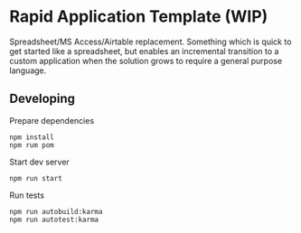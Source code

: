 # Rapid Application Template (WIP)

Spreadsheet/MS Access/Airtable replacement. Something which is quick to get started like a spreadsheet, but enables an
incremental transition to a custom application when the solution grows to require a general purpose language.

## Developing

Prepare dependencies

    npm install
    npm rum pom

Start dev server

    npm run start

Run tests

    npm run autobuild:karma
    npm run autotest:karma
